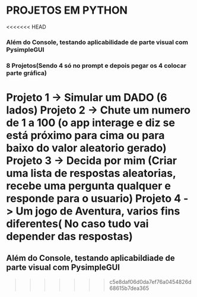 # PROJETOS EM PYTHON

<<<<<<< HEAD
### Além do Console, testando aplicabilidade de parte visual com PysimpleGUI
### 8 Projetos(Sendo 4 só no prompt e depois pegar os 4 colocar parte gráfica)
Projeto 1 -> Simular um DADO (6 lados)
Projeto 2 -> Chute um numero de 1 a 100 (o app interage e diz se está próximo para cima ou para baixo do valor aleatorio gerado)
Projeto 3 -> Decida por mim (Criar uma lista de respostas aleatorias, recebe uma pergunta qualquer e responde para o usuario)
Projeto 4 -> Um jogo de Aventura, varios fins diferentes( No caso tudo vai depender das respostas)
=======
## Além do Console, testando aplicabildiade de parte visual com PysimpleGUI
>>>>>>> c5e8daf06d0da7ef76a0454826d68615b7dea365
